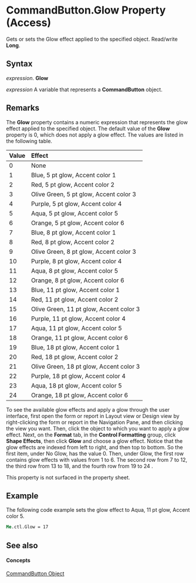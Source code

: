 
# CommandButton.Glow Property (Access)

Gets or sets the Glow effect applied to the specified object. Read/write  **Long**.


## Syntax

 _expression_. **Glow**

 _expression_ A variable that represents a **CommandButton** object.


## Remarks

The  **Glow** property contains a numeric expression that represents the glow effect applied to the specified object. The default value of the **Glow** property is 0, which does not apply a glow effect. The values are listed in the following table.



|**Value**|**Effect**|
|:-----|:-----|
|0|None|
|1|Blue, 5 pt glow, Accent color 1|
|2|Red, 5 pt glow, Accent color 2|
|3|Olive Green, 5 pt glow, Accent color 3|
|4|Purple, 5 pt glow, Accent color 4|
|5|Aqua, 5 pt glow, Accent color 5|
|6|Orange, 5 pt glow, Accent color 6|
|7|Blue, 8 pt glow, Accent color 1|
|8|Red, 8 pt glow, Accent color 2|
|9|Olive Green, 8 pt glow, Accent color 3|
|10|Purple, 8 pt glow, Accent color 4|
|11|Aqua, 8 pt glow, Accent color 5|
|12|Orange, 8 pt glow, Accent color 6|
|13|Blue, 11 pt glow, Accent color 1|
|14|Red, 11 pt glow, Accent color 2|
|15|Olive Green, 11 pt glow, Accent color 3|
|16|Purple, 11 pt glow, Accent color 4|
|17|Aqua, 11 pt glow, Accent color 5|
|18|Orange, 11 pt glow, Accent color 6|
|19|Blue, 18 pt glow, Accent color 1|
|20|Red, 18 pt glow, Accent color 2|
|21|Olive Green, 18 pt glow, Accent color 3|
|22|Purple, 18 pt glow, Accent color 4|
|23|Aqua, 18 pt glow, Accent color 5|
|24|Orange, 18 pt glow, Accent color 6|
To see the available glow effects and apply a glow through the user interface, first open the form or report in Layout view or Design view by right-clicking the form or report in the Navigation Pane, and then clicking the view you want. Then, click the object to which you want to apply a glow effect. Next, on the  **Format** tab, in the **Control Formatting** group, click **Shape Effects**, then click  **Glow** and choose a glow effect. Notice that the glow effects are indexed from left to right, and then top to bottom. So the first item, under No Glow, has the value 0. Then, under Glow, the first row contains glow effects with values from 1 to 6. The second row from 7 to 12, the third row from 13 to 18, and the fourth row from 19 to 24 .

This property is not surfaced in the property sheet.


## Example

The following code example sets the glow effect to Aqua, 11 pt glow, Accent color 5.


```vb
Me.ctl.Glow = 17
```


## See also


#### Concepts


[CommandButton Object](25e7c0b7-03c1-dffe-8f52-4ec59739f6b8.md)
